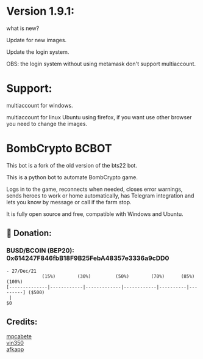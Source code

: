 # Version 1.9.1:
what is new?

Update for new images.

Update the login system.

OBS: the login system without using metamask don't support multiaccount.


# Support:

multiaccount for windows.

multiaccount for linux Ubuntu using firefox, if you want use other browser you need to change the images.

# BombCrypto BCBOT
This bot is a fork of the old version of the bts22 bot.

This is a python bot to automate BombCrypto game.

Logs in to the game, reconnects when needed, closes error warnings, sends heroes to work or home automatically, has Telegram integration and lets you know by message or call if the farm stop.

It is fully open source and free, compatible with Windows and Ubuntu.


## 🎁 Donation:
### BUSD/BCOIN (BEP20): 0x614247F846fbB18F9B25FebA48357e3336a9cDD0

``` 
- 27/Dec/21
             (15%)        (30%)         (50%)        (70%)      (85%)     (100%)
[--------------|------------|-------------|------------|----------|---------] ($500)
 |
$0
```


## Credits:
[mpcabete](https://github.com/mpcabete/bombcrypto-bot)  
[vin350](https://github.com/vin350/bombcrypto-bot)  
[afkapp](https://github.com/afkapp/bombcrypto-bcbot) 

